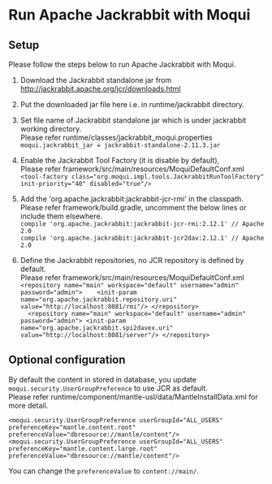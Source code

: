# Run Apache Jackrabbit with Moqui

## Setup 
Please follow the steps below to run Apache Jackrabbit with Moqui.

1. Download the Jackrabbit standalone jar from http://jackrabbit.apache.org/jcr/downloads.html

2. Put the downloaded jar file here i.e. in runtime/jackrabbit directory.

3. Set file name of Jackrabbit standalone jar which is under jackrabbit working directory.  
Please refer runtime/classes/jackrabbit_moqui.properties  
`moqui.jackrabbit_jar = jackrabbit-standalone-2.11.3.jar`
 
4. Enable the Jackrabbit Tool Factory (it is disable by default),   
Please refer framework/src/main/resources/MoquiDefaultConf.xml  
`<tool-factory class="org.moqui.impl.tools.JackrabbitRunToolFactory" init-priority="40" disabled="true"/>`

5. Add the 'org.apache.jackrabbit:jackrabbit-jcr-rmi' in the classpath.  
Please refer framework/build.gradle, uncomment the below lines or include them elsewhere.  
`compile 'org.apache.jackrabbit:jackrabbit-jcr-rmi:2.12.1' // Apache 2.0`  
`compile 'org.apache.jackrabbit:jackrabbit-jcr2dav:2.12.1' // Apache 2.0`

6. Define the Jackrabbit repositories, no JCR repository is defined by default.  
Please refer framework/src/main/resources/MoquiDefaultConf.xml  
``
    <repository name="main" workspace="default" username="admin" password="admin">   
        <init-param name="org.apache.jackrabbit.repository.uri" value="http://localhost:8081/rmi"/>
    </repository>
``  
``  
    <repository name="main" workspace="default" username="admin" password="admin">
        <init-param name="org.apache.jackrabbit.spi2davex.uri" value="http://localhost:8081/server"/>
    </repository>
``

## Optional configuration 
By default the content in stored in database, you update `moqui.security.UserGroupPreference` to use JCR as default.    
Please refer runtime/component/mantle-usl/data/MantleInstallData.xml for more detail.  

``
    <moqui.security.UserGroupPreference userGroupId="ALL_USERS" preferenceKey="mantle.content.root"
            preferenceValue="dbresource://mantle/content"/>
``  
``
    <moqui.security.UserGroupPreference userGroupId="ALL_USERS" preferenceKey="mantle.content.large.root"
            preferenceValue="dbresource://mantle/content"/>
``

You can change the `preferenceValue` to `content://main/`.